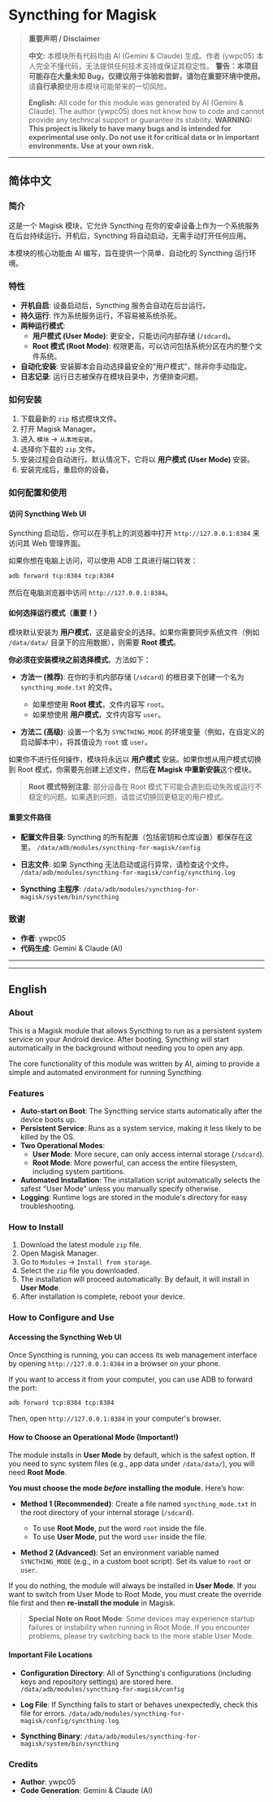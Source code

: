 # Syncthing for Magisk

> **重要声明 / Disclaimer**
>
> **中文:** 本模块所有代码均由 AI (Gemini & Claude) 生成。作者 (ywpc05) 本人完全不懂代码，无法提供任何技术支持或保证其稳定性。
> **警告：本项目可能存在大量未知 Bug，仅建议用于体验和尝鲜，请勿在重要环境中使用。**
> 请**自行承担**使用本模块可能带来的一切风险。
>
> **English:** All code for this module was generated by AI (Gemini & Claude). The author (ywpc05) does not know how to code and cannot provide any technical support or guarantee its stability.
> **WARNING: This project is likely to have many bugs and is intended for experimental use only. Do not use it for critical data or in important environments.**
> **Use at your own risk.**

---

## 简体中文

### 简介

这是一个 Magisk 模块，它允许 Syncthing 在你的安卓设备上作为一个系统服务在后台持续运行。开机后，Syncthing 将自动启动，无需手动打开任何应用。

本模块的核心功能由 AI 编写，旨在提供一个简单、自动化的 Syncthing 运行环境。

### 特性

- **开机自启**: 设备启动后，Syncthing 服务会自动在后台运行。
- **持久运行**: 作为系统服务运行，不容易被系统杀死。
- **两种运行模式**:
    - **用户模式 (User Mode)**: 更安全，只能访问内部存储 (`/sdcard`)。
    - **Root 模式 (Root Mode)**: 权限更高，可以访问包括系统分区在内的整个文件系统。
- **自动化安装**: 安装脚本会自动选择最安全的“用户模式”，除非你手动指定。
- **日志记录**: 运行日志被保存在模块目录中，方便排查问题。

### 如何安装

1.  下载最新的 `zip` 格式模块文件。
2.  打开 Magisk Manager。
3.  进入 `模块` -> `从本地安装`。
4.  选择你下载的 `zip` 文件。
5.  安装过程会自动进行。默认情况下，它将以 **用户模式 (User Mode)** 安装。
6.  安装完成后，重启你的设备。

### 如何配置和使用

#### 访问 Syncthing Web UI

Syncthing 启动后，你可以在手机上的浏览器中打开 `http://127.0.0.1:8384` 来访问其 Web 管理界面。

如果你想在电脑上访问，可以使用 ADB 工具进行端口转发：
```bash
adb forward tcp:8384 tcp:8384
```
然后在电脑浏览器中访问 `http://127.0.0.1:8384`。

#### 如何选择运行模式（重要！）

模块默认安装为 **用户模式**，这是最安全的选择。如果你需要同步系统文件（例如 `/data/data/` 目录下的应用数据），则需要 **Root 模式**。

**你必须在安装模块之前选择模式**。方法如下：

- **方法一 (推荐)**: 在你的手机内部存储 (`/sdcard`) 的根目录下创建一个名为 `syncthing_mode.txt` 的文件。
    - 如果想使用 **Root 模式**，文件内容写 `root`。
    - 如果想使用 **用户模式**，文件内容写 `user`。

- **方法二 (高级)**: 设置一个名为 `SYNCTHING_MODE` 的环境变量（例如，在自定义的启动脚本中）。将其值设为 `root` 或 `user`。

如果你不进行任何操作，模块将永远以 **用户模式** 安装。如果你想从用户模式切换到 Root 模式，你需要先创建上述文件，然后**在 Magisk 中重新安装**这个模块。

> **Root 模式特别注意**: 部分设备在 Root 模式下可能会遇到启动失败或运行不稳定的问题。如果遇到问题，请尝试切换回更稳定的用户模式。

#### 重要文件路径

- **配置文件目录**: Syncthing 的所有配置（包括密钥和仓库设置）都保存在这里。
  `/data/adb/modules/syncthing-for-magisk/config`

- **日志文件**: 如果 Syncthing 无法启动或运行异常，请检查这个文件。
  `/data/adb/modules/syncthing-for-magisk/config/syncthing.log`

- **Syncthing 主程序**:
  `/data/adb/modules/syncthing-for-magisk/system/bin/syncthing`

### 致谢

- **作者**: ywpc05
- **代码生成**: Gemini & Claude (AI)

---
---

## English

### About

This is a Magisk module that allows Syncthing to run as a persistent system service on your Android device. After booting, Syncthing will start automatically in the background without needing you to open any app.

The core functionality of this module was written by AI, aiming to provide a simple and automated environment for running Syncthing.

### Features

- **Auto-start on Boot**: The Syncthing service starts automatically after the device boots up.
- **Persistent Service**: Runs as a system service, making it less likely to be killed by the OS.
- **Two Operational Modes**:
    - **User Mode**: More secure, can only access internal storage (`/sdcard`).
    - **Root Mode**: More powerful, can access the entire filesystem, including system partitions.
- **Automated Installation**: The installation script automatically selects the safest "User Mode" unless you manually specify otherwise.
- **Logging**: Runtime logs are stored in the module's directory for easy troubleshooting.

### How to Install

1.  Download the latest module `zip` file.
2.  Open Magisk Manager.
3.  Go to `Modules` -> `Install from storage`.
4.  Select the `zip` file you downloaded.
5.  The installation will proceed automatically. By default, it will install in **User Mode**.
6.  After installation is complete, reboot your device.

### How to Configure and Use

#### Accessing the Syncthing Web UI

Once Syncthing is running, you can access its web management interface by opening `http://127.0.0.1:8384` in a browser on your phone.

If you want to access it from your computer, you can use ADB to forward the port:
```bash
adb forward tcp:8384 tcp:8384
```
Then, open `http://127.0.0.1:8384` in your computer's browser.

#### How to Choose an Operational Mode (Important!)

The module installs in **User Mode** by default, which is the safest option. If you need to sync system files (e.g., app data under `/data/data/`), you will need **Root Mode**.

**You must choose the mode *before* installing the module.** Here’s how:

- **Method 1 (Recommended)**: Create a file named `syncthing_mode.txt` in the root directory of your internal storage (`/sdcard`).
    - To use **Root Mode**, put the word `root` inside the file.
    - To use **User Mode**, put the word `user` inside the file.

- **Method 2 (Advanced)**: Set an environment variable named `SYNCTHING_MODE` (e.g., in a custom boot script). Set its value to `root` or `user`.

If you do nothing, the module will always be installed in **User Mode**. If you want to switch from User Mode to Root Mode, you must create the override file first and then **re-install the module** in Magisk.

> **Special Note on Root Mode**: Some devices may experience startup failures or instability when running in Root Mode. If you encounter problems, please try switching back to the more stable User Mode.

#### Important File Locations

- **Configuration Directory**: All of Syncthing's configurations (including keys and repository settings) are stored here.
  `/data/adb/modules/syncthing-for-magisk/config`

- **Log File**: If Syncthing fails to start or behaves unexpectedly, check this file for errors.
  `/data/adb/modules/syncthing-for-magisk/config/syncthing.log`

- **Syncthing Binary**:
  `/data/adb/modules/syncthing-for-magisk/system/bin/syncthing`

### Credits

- **Author**: ywpc05
- **Code Generation**: Gemini & Claude (AI)
